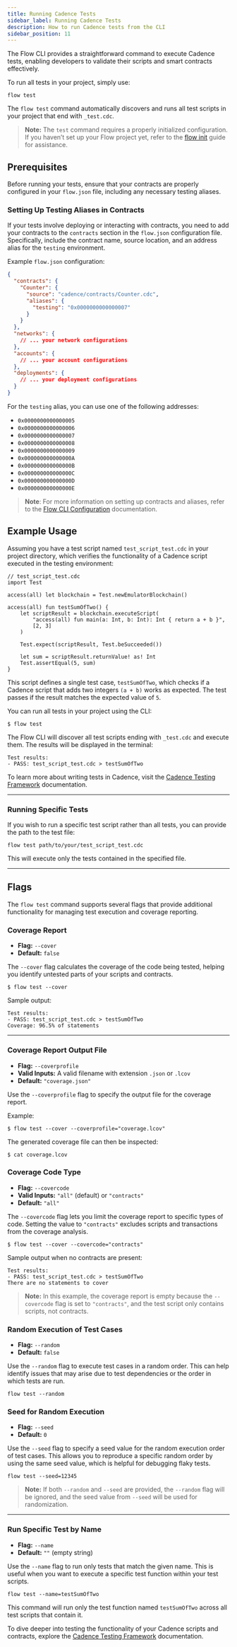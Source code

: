 ```yaml
---
title: Running Cadence Tests
sidebar_label: Running Cadence Tests
description: How to run Cadence tests from the CLI
sidebar_position: 11
---
```


The Flow CLI provides a straightforward command to execute Cadence tests, enabling developers to validate their scripts and smart contracts effectively.

To run all tests in your project, simply use:

```shell
flow test
```

The `flow test` command automatically discovers and runs all test scripts in your project that end with `_test.cdc`.

> **Note:** The `test` command requires a properly initialized configuration. If you haven’t set up your Flow project yet, refer to the [flow init](../flow.json/initialize-configuration.md) guide for assistance.

## Prerequisites

Before running your tests, ensure that your contracts are properly configured in your `flow.json` file, including any necessary testing aliases.

### Setting Up Testing Aliases in Contracts

If your tests involve deploying or interacting with contracts, you need to add your contracts to the `contracts` section in the `flow.json` configuration file. Specifically, include the contract name, source location, and an address alias for the `testing` environment.

Example `flow.json` configuration:

```json
{
  "contracts": {
    "Counter": {
      "source": "cadence/contracts/Counter.cdc",
      "aliases": {
        "testing": "0x0000000000000007"
      }
    }
  },
  "networks": {
    // ... your network configurations
  },
  "accounts": {
    // ... your account configurations
  },
  "deployments": {
    // ... your deployment configurations
  }
}
```

For the `testing` alias, you can use one of the following addresses:

- `0x0000000000000005`
- `0x0000000000000006`
- `0x0000000000000007`
- `0x0000000000000008`
- `0x0000000000000009`
- `0x000000000000000A`
- `0x000000000000000B`
- `0x000000000000000C`
- `0x000000000000000D`
- `0x000000000000000E`

> **Note**: For more information on setting up contracts and aliases, refer to the [Flow CLI Configuration](../flow.json/initialize-configuration.md) documentation.

## Example Usage

Assuming you have a test script named `test_script_test.cdc` in your project directory, which verifies the functionality of a Cadence script executed in the testing environment:

```cadence
// test_script_test.cdc
import Test

access(all) let blockchain = Test.newEmulatorBlockchain()

access(all) fun testSumOfTwo() {
    let scriptResult = blockchain.executeScript(
        "access(all) fun main(a: Int, b: Int): Int { return a + b }",
        [2, 3]
    )

    Test.expect(scriptResult, Test.beSucceeded())

    let sum = scriptResult.returnValue! as! Int
    Test.assertEqual(5, sum)
}
```

This script defines a single test case, `testSumOfTwo`, which checks if a Cadence script that adds two integers `(a + b)` works as expected. The test passes if the result matches the expected value of `5`.

You can run all tests in your project using the CLI:

```shell
$ flow test
```

The Flow CLI will discover all test scripts ending with `_test.cdc` and execute them. The results will be displayed in the terminal:

```shell
Test results:
- PASS: test_script_test.cdc > testSumOfTwo
```

To learn more about writing tests in Cadence, visit the [Cadence Testing Framework](../../../build/smart-contracts/testing.md) documentation.

---

### Running Specific Tests

If you wish to run a specific test script rather than all tests, you can provide the path to the test file:

```shell
flow test path/to/your/test_script_test.cdc
```

This will execute only the tests contained in the specified file.

---

## Flags

The `flow test` command supports several flags that provide additional functionality for managing test execution and coverage reporting.

### **Coverage Report**

- **Flag:** `--cover`
- **Default:** `false`

The `--cover` flag calculates the coverage of the code being tested, helping you identify untested parts of your scripts and contracts.

```shell
$ flow test --cover
```

Sample output:

```shell
Test results:
- PASS: test_script_test.cdc > testSumOfTwo
Coverage: 96.5% of statements
```

---

### Coverage Report Output File

- **Flag:** `--coverprofile`
- **Valid Inputs:** A valid filename with extension `.json` or `.lcov`
- **Default:** `"coverage.json"`

Use the `--coverprofile` flag to specify the output file for the coverage report.

Example:

```shell
$ flow test --cover --coverprofile="coverage.lcov"
```

The generated coverage file can then be inspected:

```shell
$ cat coverage.lcov
```

### Coverage Code Type

- **Flag:** `--covercode`
- **Valid Inputs:** `"all"` (default) or `"contracts"`
- **Default:** `"all"`

The `--covercode` flag lets you limit the coverage report to specific types of code. Setting the value to `"contracts"` excludes scripts and transactions from the coverage analysis.

```shell
$ flow test --cover --covercode="contracts"
```

Sample output when no contracts are present:

```shell
Test results:
- PASS: test_script_test.cdc > testSumOfTwo
There are no statements to cover
```

> **Note:** In this example, the coverage report is empty because the `--covercode` flag is set to `"contracts"`, and the test script only contains scripts, not contracts.

### Random Execution of Test Cases

- **Flag:** `--random`
- **Default:** `false`

Use the `--random` flag to execute test cases in a random order. This can help identify issues that may arise due to test dependencies or the order in which tests are run.

```shell
flow test --random
```

### Seed for Random Execution

- **Flag:** `--seed`
- **Default:** `0`

Use the `--seed` flag to specify a seed value for the random execution order of test cases. This allows you to reproduce a specific random order by using the same seed value, which is helpful for debugging flaky tests.

```shell
flow test --seed=12345
```

> **Note:** If both `--random` and `--seed` are provided, the `--random` flag will be ignored, and the seed value from `--seed` will be used for randomization.

---

### Run Specific Test by Name

- **Flag:** `--name`
- **Default:** `""` (empty string)

Use the `--name` flag to run only tests that match the given name. This is useful when you want to execute a specific test function within your test scripts.

```shell
flow test --name=testSumOfTwo
```

This command will run only the test function named `testSumOfTwo` across all test scripts that contain it.

To dive deeper into testing the functionality of your Cadence scripts and contracts, explore the [Cadence Testing Framework](https://cadence-lang.org/docs/testing-framework) documentation.